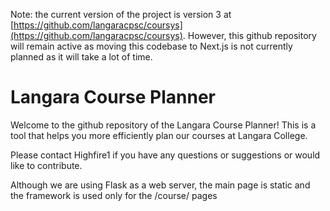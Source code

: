 Note: the current version of the project is version 3 at [https://github.com/langaracpsc/coursys](https://github.com/langaracpsc/coursys). However, this github repository will remain active as moving this codebase to Next.js is not currently planned as it will take a lot of time.


# Langara Course Planner

Welcome to the github repository of the Langara Course Planner!
This is a tool that helps you more efficiently plan our courses at Langara College.

Please contact Highfire1 if you have any questions or suggestions or would like to contribute.

Although we are using Flask as a web server, the main page is static and the framework is used only for the /course/ pages
